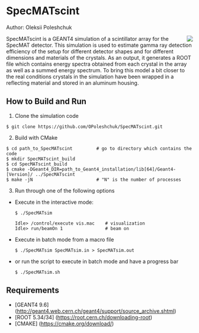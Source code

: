 # SpecMATscint
Author: Oleksii Poleshchuk

<img src="https://cloud.githubusercontent.com/assets/17125100/17013239/717b2170-4f1d-11e6-9bf0-72d171279fa0.png" align="right">

SpecMATscint is a GEANT4 simulation of a scintillator array for the SpecMAT detector. This simulation is used to estimate gamma ray detection efficiency of the setup for different detector shapes and for different dimensions and materials of the crystals. As an output, it generates a ROOT file which contains energy spectra obtained from each crystal in the array as well as a summed energy spectrum. To bring this model a bit closer to the real conditions crystals in the simulation have been wrapped in a reflecting material and stored in an aluminum housing.

## How to Build and Run

1. Clone the simulation code
 ```
 $ git clone https://github.com/OPoleshchuk/SpecMATscint.git
 ```

2. Build with CMake
 ```
 $ cd path_to_SpecMATscint         # go to directory which contains the code
 $ mkdir SpecMATscint_build
 $ cd SpecMATscint_build
 $ cmake -DGeant4_DIR=path_to_Geant4_installation/lib[64]/Geant4-[Version]/ ../SpecMATscint
 $ make -jN                        # "N" is the number of processes
 ```

3. Run through one of the following options
  - Execute in the interactive mode:

    ```
    $ ./SpecMATsim
    ```
    ```
    Idle> /control/execute vis.mac    # visualization
    Idle> run/beamOn 1                # beam on
    ```
  - Execute in batch mode from a macro file

    ```
    $ ./SpecMATsim SpecMATsim.in > SpecMATsim.out
    ```
  - or run the script to execute in batch mode and have a progress bar

    ```
    $ ./SpecMATsim.sh
    ```

## Requirements

- [GEANT4 9.6] (http://geant4.web.cern.ch/geant4/support/source_archive.shtml)
- [ROOT 5.34/34] (https://root.cern.ch/downloading-root)
- [CMAKE] (https://cmake.org/download/)
